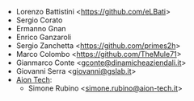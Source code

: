 - Lorenzo Battistini \<<https://github.com/eLBati>\>
- Sergio Corato
- Ermanno Gnan
- Enrico Ganzaroli
- Sergio Zanchetta \<<https://github.com/primes2h>\>
- Marco Colombo \<<https://github.com/TheMule71>\>
- Gianmarco Conte \<<gconte@dinamicheaziendali.it>\>
- Giovanni Serra \<<giovanni@gslab.it>\>
- [Aion Tech](https://aiontech.company/):
  - Simone Rubino \<<simone.rubino@aion-tech.it>\>

